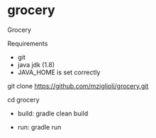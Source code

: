 # grocery
Grocery

Requirements 
* git
* java jdk (1.8)
* JAVA_HOME is set correctly

git clone https://github.com/mziglioli/grocery.git

cd grocery
* build: 
gradle clean build

* run: 
gradle run
